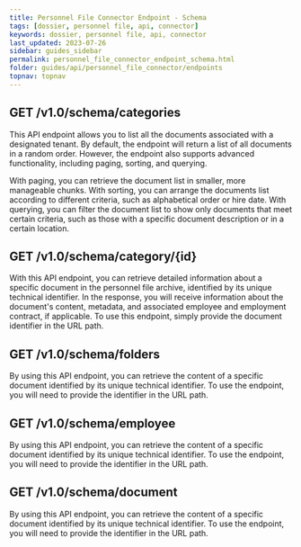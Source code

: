 ```yaml
---
title: Personnel File Connector Endpoint - Schema
tags: [dossier, personnel file, api, connector]
keywords: dossier, personnel file, api, connector
last_updated: 2023-07-26
sidebar: guides_sidebar
permalink: personnel_file_connector_endpoint_schema.html
folder: guides/api/personnel_file_connector/endpoints
topnav: topnav
---
```


<h2>GET /v1.0/schema/categories</h2>
<p>This API endpoint allows you to list all the documents associated with a designated tenant. By default, the endpoint will return a list of all documents in a random order. However, the endpoint also supports advanced functionality, including paging, sorting, and querying.</p>
<p>With paging, you can retrieve the document list in smaller, more manageable chunks. With sorting, you can arrange the documents list according to different criteria, such as alphabetical order or hire date. With querying, you can filter the document list to show only documents that meet certain criteria, such as those with a specific document description or in a certain location.</p>

<h2>GET /v1.0/schema/category/{id}</h2>
<p>With this API endpoint, you can retrieve detailed information about a specific document in the personnel file archive, identified by its unique technical identifier. In the response, you will receive information about the document's content, metadata, and associated employee and employment contract, if applicable. To use this endpoint, simply provide the document identifier in the URL path.</p>

<h2>GET /v1.0/schema/folders</h2>
<p>By using this API endpoint, you can retrieve the content of a specific document identified by its unique technical identifier. To use the endpoint, you will need to provide the identifier in the URL path.</p>

<h2>GET /v1.0/schema/employee</h2>
<p>By using this API endpoint, you can retrieve the content of a specific document identified by its unique technical identifier. To use the endpoint, you will need to provide the identifier in the URL path.</p>

<h2>GET /v1.0/schema/document</h2>
<p>By using this API endpoint, you can retrieve the content of a specific document identified by its unique technical identifier. To use the endpoint, you will need to provide the identifier in the URL path.</p>


